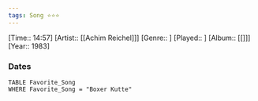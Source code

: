 ```yaml
---
tags: Song ⭐⭐⭐ 
---
```

[Time:: 14:57]
[Artist:: [[Achim Reichel]]]
[Genre:: ]
[Played:: ]
[Album:: [[]]]
[Year:: 1983]
### Dates
````dataview
TABLE Favorite_Song
WHERE Favorite_Song = "Boxer Kutte"
````